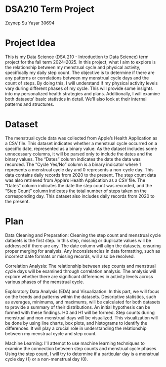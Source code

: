 # DSA210 Term Project
Zeynep Su Yaşar 30694

# Project Idea
This is my Data Science (DSA 210 - Introduction to Data Science) term project for the fall term 2024-2025. In this project, what I aim to explore is the relationship between my menstrual cycle and physical activity, specifically my daily step count. The objective is to determine if there are any patterns or correlations between my menstrual cycle days and the count of steps. By doing this, I will understand if my physical activity levels vary during different phases of my cycle. This will provide some insights into my personalized health strategies and plans. Additionally, I will examine both datasets' basic statistics in detail. We'll also look at their internal patterns and structures.

# Dataset
The menstrual cycle data was collected from Apple’s Health Application as a CSV file. This dataset indicates whether a menstrual cycle occurred on a specific date, represented as a binary value. As the dataset includes some unnecessary columns, it will be parsed only to include the dates and the binary values. The “Dates” column indicates the date the data was recorded. The “Cycle Yes/No” column is a binary indicator where 1 represents a menstrual cycle day and 0 represents a non-cycle day. This data contains daily records from 2020 to the present.
The step count data was also retrieved from Apple’s Health Application as a CSV file. The “Dates” column indicates the date the step count was recorded, and the “Step Count” column indicates the total number of steps taken on the corresponding day. This dataset also includes daily records from 2020 to the present.

# Plan
Data Cleaning and Preparation:
Cleaning the step count and menstrual cycle datasets is the first step. In this step, missing or duplicate values will be addressed if there are any. The date column will align the datasets, ensuring proper merging for analysis. Any inconsistencies in data formatting, such as incorrect date formats or missing records, will also be resolved.

Correlation Analysis:
The relationship between step counts and menstrual cycle days will be examined through correlation analysis. The analysis will explore whether there are significant differences in activity levels across various phases of the menstrual cycle.

Exploratory Data Analysis (EDA) and Visualization:
In this part, we will focus on the trends and patterns within the datasets. Descriptive statistics, such as averages, minimums, and maximums, will be calculated for both datasets to provide a summary of their distributions. An initial hypothesis can be formed with these findings. H0 and H1 will be formed. Step counts during menstrual and non-menstrual days will be visualized. This visualization will be done by using line charts, box plots, and histograms to identify the differences. It will play a crucial role in understanding the relationship between my menstrual cycle and step count. 

Machine Learning:
I'll attempt to use machine learning techniques to examine the connection between step counts and menstrual cycle phases. Using the step count, I will try to determine if a particular day is a menstrual cycle day (1) or a non-menstrual day (0).

